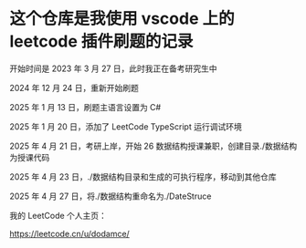 # 这个仓库是我使用 vscode 上的 leetcode 插件刷题的记录

开始时间是 2023 年 3 月 27 日，此时我正在备考研究生中

2024 年 12 月 24 日，重新开始刷题

2025 年 1 月 13 日，刷题主语言设置为 C#

2025 年 1 月 20 日，添加了 LeetCode TypeScript 运行调试环境

2025 年 4 月 21 日，考研上岸，开始 26 数据结构授课兼职，创建目录./数据结构为授课代码

2025 年 4 月 23 日，./数据结构目录和生成的可执行程序，移动到其他仓库

2025 年 4 月 27 日，将./数据结构重命名为./DateStruce

我的 LeetCode 个人主页：

https://leetcode.cn/u/dodamce/
